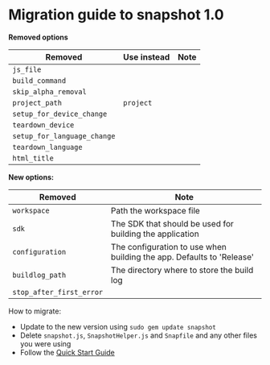 # Migration guide to snapshot 1.0

**Removed options**

Removed     | Use instead              | Note
---------|-----------------|------------------------------------------------------------
`js_file` | |
`build_command` | |
`skip_alpha_removal` | |
`project_path` | `project` | 
`setup_for_device_change` | |
`teardown_device` | |
`setup_for_language_change` | |
`teardown_language` | |
`html_title` | |

**New options:**

Removed     | Note
------------------------|------------------------------------------------------------
`workspace` | Path the workspace file
`sdk` | The SDK that should be used for building the application
`configuration` | The configuration to use when building the app. Defaults to 'Release'
`buildlog_path` | The directory where to store the build log
`stop_after_first_error` | 

How to migrate:

- Update to the new version using `sudo gem update snapshot`
- Delete `snapshot.js`, `SnapshotHelper.js` and `Snapfile` and any other files you were using
- Follow the [Quick Start Guide](https://github.com/KrauseFx/snapshot#quick-start)
